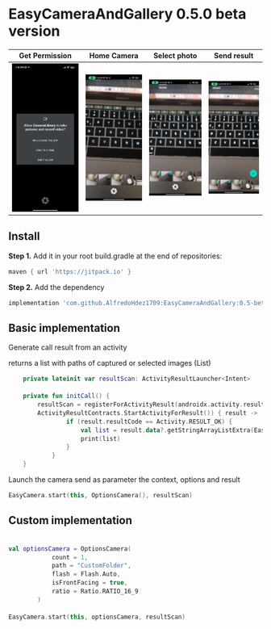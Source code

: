 # EasyCameraAndGallery 0.5.0 beta version

|      Get Permission       |        Home Camera        |       Select photo        |        Send result        |
| :-----------------------: | :-----------------------: | :-----------------------: | :-----------------------: |
| ![](media/image_004.jpeg) | ![](media/image_001.jpeg) | ![](media/image_002.jpeg) | ![](media/image_003.jpeg) |

## Install
**Step 1.** Add it in your root build.gradle at the end of repositories:
```gradle
maven { url 'https://jitpack.io' }
```
**Step 2.** Add the dependency
```gradle
implementation 'com.github.AlfredoHdez1709:EasyCameraAndGallery:0.5-beta'
```

## Basic implementation

Generate call result from an activity

returns a list with paths of captured or selected images (List<String>)

```kotlin
    private lateinit var resultScan: ActivityResultLauncher<Intent>

    private fun initCall() {
        resultScan = registerForActivityResult(androidx.activity.result.contract.
        ActivityResultContracts.StartActivityForResult()) { result ->
                if (result.resultCode == Activity.RESULT_OK) {
                    val list = result.data?.getStringArrayListExtra(EasyCamera.IMAGE_RESULTS)
                    print(list)
                }
            }
    }
```

Launch the camera send as parameter the context, options and result

```kotlin
EasyCamera.start(this, OptionsCamera(), resultScan)
```

## Custom implementation

```kotlin

val optionsCamera = OptionsCamera(
            count = 1,
            path = "CustomFolder",
            flash = Flash.Auto,
            isFrontFacing = true,
            ratio = Ratio.RATIO_16_9
        )

EasyCamera.start(this, optionsCamera, resultScan)
```
